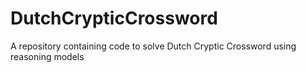 # DutchCrypticCrossword
A repository containing code to solve Dutch Cryptic Crossword using reasoning models
